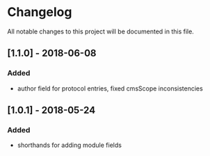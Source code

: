 # Changelog
All notable changes to this project will be documented in this file.

## [1.1.0] - 2018-06-08

### Added

- author field for protocol entries, fixed cmsScope inconsistencies

## [1.0.1] - 2018-05-24

### Added

- shorthands for adding module fields
